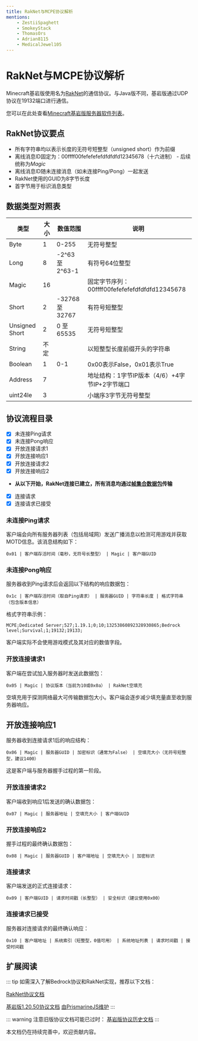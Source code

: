 ```yaml
---
title: RakNet与MCPE协议解析
mentions:
    - ZestiiSpaghett
    - SmokeyStack
    - ThomasOrs
    - Adrian8115
    - MedicalJewel105
---
```


# RakNet与MCPE协议解析

<!--@include: @/wiki/bedrock-wiki-mirror.md-->

Minecraft基岩版使用名为[RakNet](http://www.jenkinssoftware.com/)的通信协议。与Java版不同，基岩版通过UDP协议在19132端口进行通信。

您可以在此处查看[Minecraft基岩版服务器软件列表](/wiki/servers/server-software#active-software)。

## RakNet协议要点

- 所有字符串均以表示长度的无符号短整型（unsigned short）作为前缀
- 离线消息ID固定为：00ffff00fefefefefdfdfdfd12345678（十六进制） - 后续统称为*Magic*
- 离线消息ID随未连接消息（如未连接Ping/Pong）一起发送
- RakNet使用的GUID为8字节长度
- 首字节用于标识消息类型

## 数据类型对照表

| 类型            | 大小 | 数值范围         | 说明                                                         |
| --------------- | ---- | ---------------- | ------------------------------------------------------------ |
| Byte            | 1    | 0-255            | 无符号整型                                                   |
| Long            | 8    | -2^63 至 2^63-1  | 有符号64位整型                                               |
| Magic           | 16   |                  | 固定字节序列：00ffff00fefefefefdfdfdfd12345678               |
| Short           | 2    | -32768 至 32767  | 有符号短整型                                                 |
| Unsigned Short  | 2    | 0 至 65535       | 无符号短整型                                                 |
| String          | 不定 |                  | 以短整型长度前缀开头的字符串                                 |
| Boolean         | 1    | 0-1              | 0x00表示False，0x01表示True                                  |
| Address         | 7    |                  | 地址结构：1字节IP版本（4/6）+4字节IP+2字节端口               |
| uint24le        | 3    |                  | 小端序3字节无符号整型                                        |

## 协议流程目录

- [x] 未连接Ping请求
- [x] 未连接Pong响应
- [x] 开放连接请求1
- [x] 开放连接响应1
- [x] 开放连接请求2
- [x] 开放连接响应2
- **从以下开始，RakNet连接已建立，所有消息均通过[帧集合数据包](https://wiki.vg/Raknet_Protocol#Frame_Set_Packet)传输**
- [x] 连接请求
- [x] 连接请求已接受

### 未连接Ping请求

客户端会向所有服务器列表（包括局域网）发送广播消息以检测可用游戏并获取MOTD信息。该消息结构如下：

`0x01 | 客户端存活时间（毫秒，无符号长整型） | Magic | 客户端GUID`

### 未连接Pong响应

服务器收到Ping请求后会返回以下结构的响应数据包：

`0x1c | 客户端存活时间（取自Ping请求） | 服务器GUID | 字符串长度 | 格式字符串（包含版本信息）`

格式字符串示例：

`MCPE;Dedicated Server;527;1.19.1;0;10;13253860892328930865;Bedrock level;Survival;1;19132;19133;`

客户端实际不会使用游戏模式及其对应的数值字段。

### 开放连接请求1

客户端在尝试加入服务器时发送此数据包：

`0x05 | Magic | 协议版本（当前为10或0x0a） | RakNet空填充`

空填充用于探测网络最大可传输数据包大小。客户端会逐步减少填充量直至收到服务器响应。

## 开放连接响应1

服务器收到连接请求1后的响应结构：

`0x06 | Magic | 服务器GUID | 加密标识（通常为False） | 空填充大小（无符号短整型，建议1400）`

这是客户端与服务器握手过程的第一阶段。

### 开放连接请求2

客户端收到响应1后发送的确认数据包：

`0x07 | Magic | 服务器地址 | 空填充大小 | 客户端GUID`

### 开放连接响应2

握手过程的最终确认数据包：

`0x08 | Magic | 服务器GUID | 客户端地址 | 空填充大小 | 加密标识`

### 连接请求

客户端发送的正式连接请求：

`0x09 | 客户端GUID | 请求时间戳（长整型） | 安全标识（建议使用0x00）`

### 连接请求已接受

服务器对连接请求的最终确认响应：

`0x10 | 客户端地址 | 系统索引（短整型，0值可用） | 系统地址列表 | 请求时间戳 | 接受时间戳`

## 扩展阅读
::: tip
如需深入了解Bedrock协议和RakNet实现，推荐以下文档：

[RakNet协议文档](https://wiki.vg/Raknet_Protocol)

[基岩版1.20.50协议文档](https://prismarinejs.github.io/minecraft-data/?d=protocol&v=bedrock_1.20.50) [由PrismarineJS维护](https://prismarinejs.github.io) :::

::: warning
注意旧版协议文档可能已过时：
[基岩版协议历史文档](https://wiki.vg/Bedrock_Protocol) :::

本文档仍在持续完善中，欢迎贡献内容。